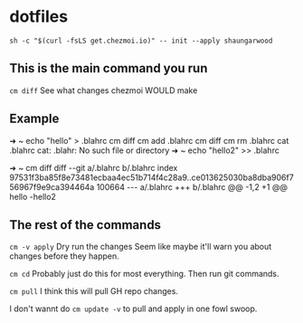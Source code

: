 # dotfiles

`sh -c "$(curl -fsLS get.chezmoi.io)" -- init --apply shaungarwood`

## This is the main command you run
`cm diff`
See what changes chezmoi WOULD make


## Example
➜  ~ echo "hello" > .blahrc
cm diff
cm add .blahrc
cm diff
cm rm .blahrc
cat .blahrc
cat: .blahr: No such file or directory
➜  ~ echo "hello2" >> .blahrc

➜  ~ cm diff
diff --git a/.blahrc b/.blahrc
index 97531f3ba85f8e73481ecbaa4ec51b714f4c28a9..ce013625030ba8dba906f756967f9e9ca394464a 100664
--- a/.blahrc
+++ b/.blahrc
@@ -1,2 +1 @@
 hello
-hello2




## The rest of the commands
`cm -v apply`
Dry run the changes
Seem like maybe it'll warn you about changes before they happen.

`cm cd`
Probably just do this for most everything. Then run git commands.

`cm pull`
I think this will pull GH repo changes.

I don't wannt do `cm update -v` to pull and apply in one fowl swoop.
